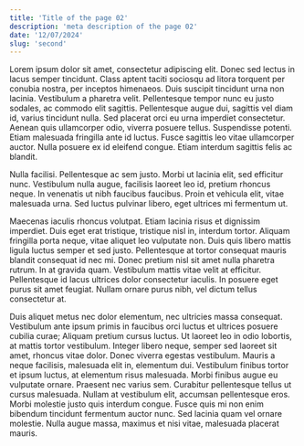 ```yaml
---
title: 'Title of the page 02'
description: 'meta description of the page 02'
date: '12/07/2024'
slug: 'second'
---
```


Lorem ipsum dolor sit amet, consectetur adipiscing elit. Donec sed lectus in lacus semper tincidunt. Class aptent taciti sociosqu ad litora torquent per conubia nostra, per inceptos himenaeos. Duis suscipit tincidunt urna non lacinia. Vestibulum a pharetra velit. Pellentesque tempor nunc eu justo sodales, ac commodo elit sagittis. Pellentesque augue dui, sagittis vel diam id, varius tincidunt nulla. Sed placerat orci eu urna imperdiet consectetur. Aenean quis ullamcorper odio, viverra posuere tellus. Suspendisse potenti. Etiam malesuada fringilla ante id luctus. Fusce sagittis leo vitae ullamcorper auctor. Nulla posuere ex id eleifend congue. Etiam interdum sagittis felis ac blandit.

Nulla facilisi. Pellentesque ac sem justo. Morbi ut lacinia elit, sed efficitur nunc. Vestibulum nulla augue, facilisis laoreet leo id, pretium rhoncus neque. In venenatis ut nibh faucibus faucibus. Proin et vehicula elit, vitae malesuada urna. Sed luctus pulvinar libero, eget ultrices mi fermentum ut.

Maecenas iaculis rhoncus volutpat. Etiam lacinia risus et dignissim imperdiet. Duis eget erat tristique, tristique nisl in, interdum tortor. Aliquam fringilla porta neque, vitae aliquet leo vulputate non. Duis quis libero mattis ligula luctus semper et sed justo. Pellentesque at tortor consequat mauris blandit consequat id nec mi. Donec pretium nisl sit amet nulla pharetra rutrum. In at gravida quam. Vestibulum mattis vitae velit at efficitur. Pellentesque id lacus ultrices dolor consectetur iaculis. In posuere eget purus sit amet feugiat. Nullam ornare purus nibh, vel dictum tellus consectetur at.

Duis aliquet metus nec dolor elementum, nec ultricies massa consequat. Vestibulum ante ipsum primis in faucibus orci luctus et ultrices posuere cubilia curae; Aliquam pretium cursus luctus. Ut laoreet leo in odio lobortis, at mattis tortor vestibulum. Integer libero neque, semper sed laoreet sit amet, rhoncus vitae dolor. Donec viverra egestas vestibulum. Mauris a neque facilisis, malesuada elit in, elementum dui. Vestibulum finibus tortor et ipsum luctus, at elementum risus malesuada. Morbi finibus augue eu vulputate ornare. Praesent nec varius sem. Curabitur pellentesque tellus ut cursus malesuada. Nullam at vestibulum elit, accumsan pellentesque eros. Morbi molestie justo quis interdum congue. Fusce quis mi non enim bibendum tincidunt fermentum auctor nunc. Sed lacinia quam vel ornare molestie. Nulla augue massa, maximus et nisi vitae, malesuada placerat mauris.